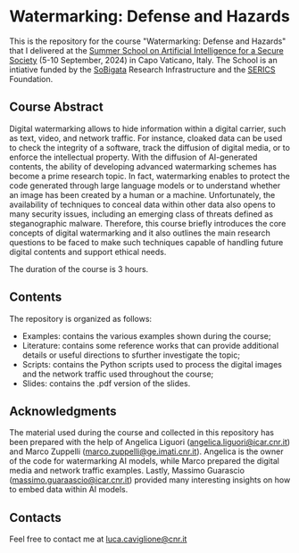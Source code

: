 # Watermarking: Defense and Hazards

This is the repository for the course "Watermarking: Defense and Hazards" that I delivered at the [Summer School on Artificial Intelligence for a Secure Society](https://ai4securesociety.sobigdata.it) (5-10 September, 2024) in Capo Vaticano, Italy. The School is an intiative funded by the [SoBigata](http://www.sobigdata.eu) Research Infrastructure and the [SERICS](https://sobigdata.it) Foundation. 

## Course Abstract
Digital watermarking allows to hide information within a digital carrier, such as text, video, and network traffic. For instance, cloaked data can be used to check the integrity of a software, track the diffusion of digital media, or to enforce the intellectual property. With the diffusion of AI-generated contents, the ability of developing advanced watermarking schemes has become a prime research topic. In fact, watermarking enables to protect the code generated through large language models or to understand whether an image has been created by a human or a machine. Unfortunately, the availability of techniques to conceal data within other data also opens to many security issues, including an emerging class of threats defined as steganographic malware. Therefore, this course briefly introduces the core concepts of digital watermarking and it also outlines the main research questions to be faced to make such techniques capable of handling future digital contents and support ethical needs.   

The duration of the course is 3 hours. 

## Contents

The repository is organized as follows:

- Examples: contains the various examples shown during the course; 
- Literature: contains some reference works that can provide additional details or useful directions to sfurther investigate the topic;
- Scripts: contains the Python scripts used to process the digital images and the network traffic used throughout the course;
- Slides: contains the .pdf version of the slides. 

## Acknowledgments 

The material used during the course and collected in this repository has been prepared with the help of Angelica Liguori (angelica.liguori@icar.cnr.it) and Marco Zuppelli (marco.zuppelli@ge.imati.cnr.it). Angelica is the owner of the code for watermarking AI models, while Marco prepared the digital media and network traffic examples. Lastly, Massimo Guarascio (massimo.guaraascio@icar.cnr.it) provided many interesting insights on how to embed data within AI models. 

## Contacts

Feel free to contact me at luca.caviglione@cnr.it
